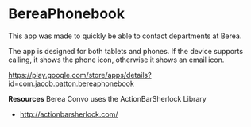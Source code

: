 BereaPhonebook
==============

This app was made to quickly be able to contact departments at Berea. 

The app is designed for both tablets and phones. If the device supports calling, it shows the phone icon, otherwise it shows an email icon.

https://play.google.com/store/apps/details?id=com.jacob.patton.bereaphonebook

**Resources**
Berea Convo uses the ActionBarSherlock Library
- http://actionbarsherlock.com/
